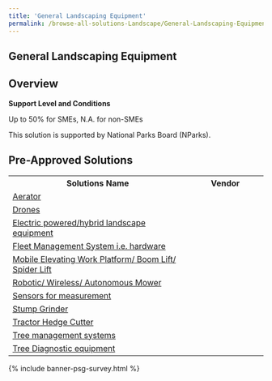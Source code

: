 ```yaml
---
title: 'General Landscaping Equipment'
permalink: /browse-all-solutions-Landscape/General-Landscaping-Equipment
---
```


## General Landscaping Equipment
## Overview

**Support Level and Conditions**

Up to 50% for SMEs, N.A. for non-SMEs

This solution is supported by National Parks Board (NParks).

## Pre-Approved Solutions

<table>
<tr>
<th style='width: auto;'><b>Solutions Name</b></th>
<th style='width: 30%;'><b>Vendor</b></th>
</tr>
<tr>
<td><a href='/productivity-solutions-grant/solutionrepo/solution762' target='_blank'>Aerator</a><br></td>
<td></td>
</tr>
<tr>
<td><a href='/productivity-solutions-grant/solutionrepo/solution763' target='_blank'>Drones</a><br></td>
<td></td>
</tr>
<tr>
<td><a href='/productivity-solutions-grant/solutionrepo/solution764' target='_blank'>Electric powered/hybrid landscape equipment</a><br></td>
<td></td>
</tr>
<tr>
<td><a href='/productivity-solutions-grant/solutionrepo/solution765' target='_blank'>Fleet Management System i.e. hardware</a><br></td>
<td></td>
</tr>
<tr>
<td><a href='/productivity-solutions-grant/solutionrepo/solution766' target='_blank'>Mobile Elevating Work Platform/ Boom Lift/ Spider Lift</a><br></td>
<td></td>
</tr>
<tr>
<td><a href='/productivity-solutions-grant/solutionrepo/solution767' target='_blank'>Robotic/ Wireless/ Autonomous Mower</a><br></td>
<td></td>
</tr>
<tr>
<td><a href='/productivity-solutions-grant/solutionrepo/solution768' target='_blank'>Sensors for measurement</a><br></td>
<td></td>
</tr>
<tr>
<td><a href='/productivity-solutions-grant/solutionrepo/solution769' target='_blank'>Stump Grinder</a><br></td>
<td></td>
</tr>
<tr>
<td><a href='/productivity-solutions-grant/solutionrepo/solution770' target='_blank'>Tractor Hedge Cutter</a><br></td>
<td></td>
</tr>
<tr>
<td><a href='/productivity-solutions-grant/solutionrepo/solution771' target='_blank'>Tree management systems</a><br></td>
<td></td>
</tr>
<tr>
<td><a href='/productivity-solutions-grant/solutionrepo/solution772' target='_blank'>Tree Diagnostic equipment</a><br></td>
<td></td>
</tr>
</table>

{% include banner-psg-survey.html %}
